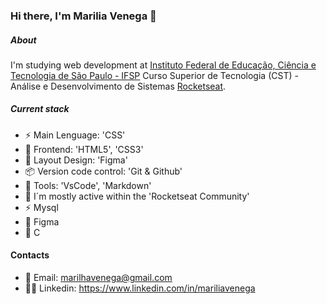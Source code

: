 ### Hi there, I'm Marilia Venega 👋

##### About
I'm studying web development at
[Instituto Federal de Educação, Ciência e Tecnologia de São Paulo - IFSP](https://portais.ifsp.edu.br/scl/)
Curso Superior de Tecnologia (CST) - Análise e Desenvolvimento de Sistemas 
[Rocketseat](https://www.rocketseat.com.br/).

##### Current stack
- ⚡️ Main Lenguage: 'CSS'
- 🎉 Frontend: 'HTML5', 'CSS3'
- 🦄 Layout Design: 'Figma'
- 📦️ Version code control: 'Git & Github'
- 🔨 Tools: 'VsCode', 'Markdown'
- 📡 I´m mostly active within the 'Rocketseat Community'
- ⚡️ Mysql
- 👩‍ Figma
- 🔨 C
#### Contacts
- 🚩 Email: marilhavenega@gmail.com
- 👩‍💻 Linkedin: https://www.linkedin.com/in/mariliavenega
